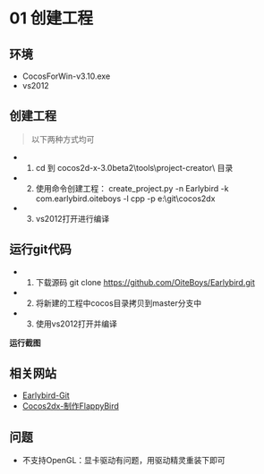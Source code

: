 # 01 创建工程

## 环境
- CocosForWin-v3.10.exe
- vs2012

## 创建工程

> 以下两种方式均可

- 1. cd 到 cocos2d-x-3.0beta2\tools\project-creator\ 目录
- 2. 使用命令创建工程： create_project.py -n Earlybird -k com.earlybird.oiteboys -l cpp -p e:\git\cocos2dx
- 3. vs2012打开进行编译

## 运行git代码
- 1. 下载源码 git clone https://github.com/OiteBoys/Earlybird.git
- 2. 将新建的工程中cocos目录拷贝到master分支中
- 3. 使用vs2012打开并编译

**运行截图**




## 相关网站
- [Earlybird-Git](https://github.com/OiteBoys/Earlybird.git)
- [Cocos2dx-制作FlappyBird](https://blog.csdn.net/column/details/flappybird.html)

## 问题
- 不支持OpenGL：显卡驱动有问题，用驱动精灵重装下即可
